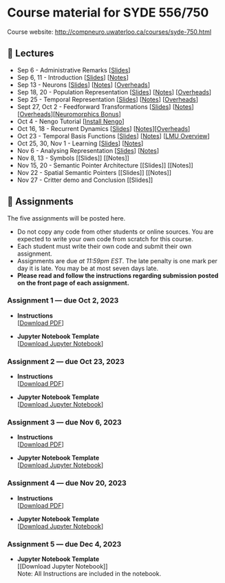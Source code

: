 # Course material for SYDE 556/750

Course website: http://compneuro.uwaterloo.ca/courses/syde-750.html

## 🎒 Lectures

- Sep 6 - Administrative Remarks [[Slides](https://github.com/celiasmith/syde556-f23/raw/master/lectures/lecture_00/syde556_lecture_00_slides_distr.pdf)]
- Sep 6, 11 - Introduction [[Slides](https://github.com/celiasmith/syde556-f23/raw/master/lectures/lecture_01/syde556_lecture_01_slides_distr.pdf)] [[Notes](https://github.com/celiasmith/syde556-f23/raw/master/lectures/lecture_01/syde556_lecture_01_notes.pdf)]
- Sep 13 - Neurons [[Slides](https://github.com/celiasmith/syde556-f23/raw/master/lectures/lecture_02/syde556_lecture_02_slides_distr.pdf)] [[Notes](https://github.com/celiasmith/syde556-f23/raw/master/lectures/lecture_02/syde556_lecture_02_notes.pdf)] [[Overheads](https://github.com/celiasmith/syde556-f23/raw/master/notes/Lecture_2.pdf)]
- Sep 18, 20 - Population Representation [[Slides](https://github.com/celiasmith/syde556-f23/raw/master/lectures/lecture_03/syde556_lecture_03_slides_distr.pdf)] [[Notes](https://github.com/celiasmith/syde556-f23/raw/master/lectures/lecture_03/syde556_lecture_03_notes.pdf)] [[Overheads](https://github.com/celiasmith/syde556-f23/raw/master/notes/Lecture_3.pdf)]
- Sep 25 - Temporal Representation [[Slides](https://github.com/celiasmith/syde556-f23/raw/master/lectures/lecture_04/syde556_lecture_04_slides_distr.pdf)] [[Notes](https://github.com/celiasmith/syde556-f23/raw/master/lectures/lecture_04/syde556_lecture_04_notes.pdf)] [[Overheads](https://github.com/celiasmith/syde556-f23/raw/master/notes/Lecture_4.pdf)]
- Sept 27, Oct 2 - Feedforward Transformations [[Slides](https://github.com/celiasmith/syde556-f23/raw/master/lectures/lecture_05/syde556_lecture_05_slides_distr.pdf)] [[Notes](https://github.com/celiasmith/syde556-f23/raw/master/lectures/lecture_05/syde556_lecture_05_notes.pdf)][[Overheads](https://github.com/celiasmith/syde556-f23/raw/master/notes/Lecture_5.pdf)][[Neuromorphics Bonus](https://github.com/celiasmith/syde556-f23/raw/master/lectures/lecture_05/neuromorphics_intro_2022.pdf)]
- Oct 4 - Nengo Tutorial [[Install Nengo](https://www.nengo.ai/getting-started/)]
- Oct 16, 18 - Recurrent Dynamics [[Slides](https://github.com/celiasmith/syde556-f23/raw/master/lectures/lecture_06/syde556_lecture_06_slides_distr.pdf)] [[Notes](https://github.com/celiasmith/syde556-f23/raw/master/lectures/lecture_06/syde556_lecture_06_notes.pdf)][[Overheads](https://github.com/celiasmith/syde556-f23/raw/master/notes/Lecture_6.pdf)]
- Oct 23 - Temporal Basis Functions [[Slides](https://github.com/celiasmith/syde556-f23/raw/master/lectures/lecture_07/syde556_lecture_07_slides_distr.pdf)] [[Notes](https://github.com/celiasmith/syde556-f23/raw/master/lectures/lecture_07/syde556_lecture_07_notes.pdf)] [[LMU Overview](https://github.com/celiasmith/syde556-f23/raw/master/lectures/lecture_07/LMU%20Overview%20for%20SYDE%20556.pdf)]
- Oct 25, 30, Nov 1 - Learning [[Slides](https://github.com/celiasmith/syde556-f23/raw/master/lectures/lecture_08/syde556_lecture_08_slides_distr.pdf)] [[Notes](https://github.com/celiasmith/syde556-f23/raw/master/lectures/lecture_08/syde556_lecture_08_notes.pdf)]
- Nov 6 - Analysing Representation [[Slides](https://github.com/celiasmith/syde556-f23/raw/master/lectures/lecture_09/syde556_lecture_09_slides_distr.pdf)] [[Notes](https://github.com/celiasmith/syde556-f23/raw/master/lectures/lecture_09/syde556_lecture_09_notes.pdf)]
- Nov 8, 13 - Symbols [[Slides]<!---https://github.com/celiasmith/syde556-f23/raw/master/lectures/lecture_10/syde556_lecture_10_slides_distr.pdf-->] [[Notes]<!---https://github.com/celiasmith/syde556-f23/raw/master/lectures/lecture_10/syde556_lecture_10_notes.pdf-->]
- Nov 15, 20 - Semantic Pointer Architecture [[Slides]<!---https://github.com/celiasmith/syde556-f23/raw/master/lectures/lecture_11/syde556_lecture_11_slides_distr.pdf-->] [[Notes]<!---https://github.com/celiasmith/syde556-f23/raw/master/lectures/lecture_11/syde556_lecture_11_notes.pdf-->]
- Nov 22 - Spatial Semantic Pointers [[Slides]<!---https://github.com/celiasmith/syde556-f23/raw/master/lectures/lecture_14/syde556_lecture_14_slides.pdf-->] [[Notes]<!---https://github.com/celiasmith/syde556-f23/raw/master/lectures/lecture_14/syde556_lecture_14_notes.pdf-->]
- Nov 27 - Critter demo and Conclusion [[Slides]<!---https://github.com/celiasmith/syde556-f23/raw/master/lectures/lecture_14/syde556_lecture_13_slides.pdf-->]

## 📝 Assignments

The five assignments will be posted here.

 * Do not copy any code from other students or online sources.  You are expected to write your own code from scratch for this course.
 * Each student must write their own code and submit their own assignment.
 * Assignments are due _at 11:59pm EST_.  The late penalty is one mark per day it is late. You may be at most seven days late.
 * **Please read and follow the instructions regarding submission posted on the front page of each assignment.**
 
### Assignment 1 ― due Oct 2, 2023

-   **Instructions**  
  [[Download PDF](https://github.com/celiasmith/syde556-f23/raw/master/assignments/assignment_01/syde556_assignment_01.pdf)]

-   **Jupyter Notebook Template**  
  [[Download Jupyter Notebook](https://github.com/celiasmith/syde556-f23/raw/master/assignments/assignment_01/syde556_assignment_01_template.ipynb)]


### Assignment 2 ― due Oct 23, 2023

-   **Instructions**  
  [[Download PDF](https://github.com/celiasmith/syde556-f23/raw/master/assignments/assignment_02/syde556_assignment_02.pdf)]

-   **Jupyter Notebook Template**  
  [[Download Jupyter Notebook](https://github.com/celiasmith/syde556-f23/raw/master/assignments/assignment_02/syde556_assignment_02_template.ipynb)]

### Assignment 3 ― due Nov 6, 2023

-   **Instructions**  
  [[Download PDF](https://github.com/celiasmith/syde556-f23/raw/master/assignments/assignment_03/syde556_assignment_03.pdf)]

-   **Jupyter Notebook Template**  
  [[Download Jupyter Notebook](https://github.com/celiasmith/syde556-f23/raw/master/assignments/assignment_03/syde556_assignment_03_template.ipynb)]

### Assignment 4 ― due Nov 20, 2023

-   **Instructions**  
  [[Download PDF](https://github.com/celiasmith/syde556-f23/raw/master/assignments/assignment_04/syde556_assignment_04.pdf)]

-   **Jupyter Notebook Template**  
  [[Download Jupyter Notebook](https://github.com/celiasmith/syde556-f23/raw/master/assignments/assignment_04/syde556_assignment_04_template.ipynb)]

### Assignment 5 ― due Dec 4, 2023

-   **Jupyter Notebook Template**  
  [[Download Jupyter Notebook]<!---https://github.com/celiasmith/syde556-f23/raw/master/assignments/assignment_05/syde556_assignment_05_template.ipynb-->]
  <br>Note: All Instructions are included in the notebook.
 
